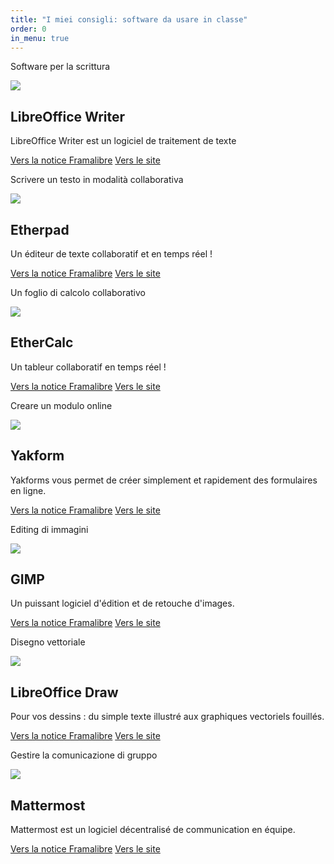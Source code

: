 ```yaml
---
title: "I miei consigli: software da usare in classe"
order: 0
in_menu: true
---
```

Software per la scrittura

  <article class="framalibre-notice">
    <div>
      <img src="https://framalibre.org/images/logo/LibreOffice%20Writer.png">
    </div>
    <div>
      <h2>LibreOffice Writer</h2>
      <p>LibreOffice Writer est un logiciel de traitement de texte</p>
      <div>
        <a href="https://framalibre.org/notices/libreoffice-writer.html">Vers la notice Framalibre</a>
        <a href="https://fr.libreoffice.org/discover/writer/">Vers le site</a>
      </div>
    </div>
  </article>


Scrivere un testo in modalità collaborativa

  <article class="framalibre-notice">
    <div>
      <img src="https://framalibre.org/images/logo/Etherpad.png">
    </div>
    <div>
      <h2>Etherpad</h2>
      <p>Un éditeur de texte collaboratif et en temps réel !</p>
      <div>
        <a href="https://framalibre.org/notices/etherpad.html">Vers la notice Framalibre</a>
        <a href="http://etherpad.org/">Vers le site</a>
      </div>
    </div>
  </article>

Un foglio di calcolo collaborativo

  <article class="framalibre-notice">
    <div>
      <img src="https://framalibre.org/images/logo/EtherCalc.png">
    </div>
    <div>
      <h2>EtherCalc</h2>
      <p>Un tableur collaboratif en temps réel !</p>
      <div>
        <a href="https://framalibre.org/notices/ethercalc.html">Vers la notice Framalibre</a>
        <a href="https://ethercalc.net/">Vers le site</a>
      </div>
    </div>
  </article>

Creare un modulo online

  <article class="framalibre-notice">
    <div>
      <img src="https://framalibre.org/images/logo/Yakform.png">
    </div>
    <div>
      <h2>Yakform</h2>
      <p>Yakforms vous permet de créer simplement et rapidement des formulaires en ligne.</p>
      <div>
        <a href="https://framalibre.org/notices/yakform.html">Vers la notice Framalibre</a>
        <a href="https://yakforms.org/">Vers le site</a>
      </div>
    </div>
  </article>

Editing di immagini
  <article class="framalibre-notice">
    <div>
      <img src="https://framalibre.org/images/logo/GIMP.png">
    </div>
    <div>
      <h2>GIMP</h2>
      <p>Un puissant logiciel d'édition et de retouche d'images.</p>
      <div>
        <a href="https://framalibre.org/notices/gimp.html">Vers la notice Framalibre</a>
        <a href="https://www.gimp.org/">Vers le site</a>
      </div>
    </div>
  </article>


Disegno vettoriale

  <article class="framalibre-notice">
    <div>
      <img src="https://framalibre.org/images/logo/LibreOffice%20Draw.png">
    </div>
    <div>
      <h2>LibreOffice Draw</h2>
      <p>Pour vos dessins : du simple texte illustré aux graphiques vectoriels fouillés.</p>
      <div>
        <a href="https://framalibre.org/notices/libreoffice-draw.html">Vers la notice Framalibre</a>
        <a href="http://fr.libreoffice.org/discover/draw/">Vers le site</a>
      </div>
    </div>
  </article>




Gestire la comunicazione di gruppo


  <article class="framalibre-notice">
    <div>
      <img src="https://framalibre.org/images/logo/Mattermost.png">
    </div>
    <div>
      <h2>Mattermost</h2>
      <p>Mattermost est un logiciel décentralisé de communication en équipe.</p>
      <div>
        <a href="https://framalibre.org/notices/mattermost.html">Vers la notice Framalibre</a>
        <a href="https://www.mattermost.org/">Vers le site</a>
      </div>
    </div>
  </article> 